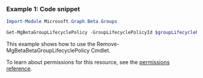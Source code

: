 ### Example 1: Code snippet

```powershellImport-Module Microsoft.Graph.Beta.Groups

Get-MgBetaGroupLifecyclePolicy -GroupLifecyclePolicyId $groupLifecyclePolicyId
```
This example shows how to use the Remove-MgBetaBetaGroupLifecyclePolicy Cmdlet.
To learn about permissions for this resource, see the [permissions reference](/graph/permissions-reference).

